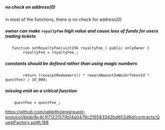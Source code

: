 ##### no check on address(0)
in most of the functions, there is no check for address(0)
##### owner can make `royaltyFee` high value and cause loss of funds for users trading tickets
```
   function setRoyaltyFee(uint256 royaltyFee_) public onlyOwner {
        royaltyFee = royaltyFee_;
```
##### constants should be defined rather than using magic numbers
```
        return (receiptRedeemers() * rewardAmountInWeiOrTokenId * questFee) / 10_000;
```
##### missing emit on a critical function
```
    questFee = questFee_;
```
https://github.com/rabbitholegg/quest-protocol/blob/8c4c1f71221570b14a0479c216583342bd652d8d/contracts/QuestFactory.sol#L188

